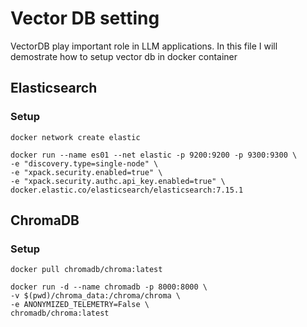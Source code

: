 # Vector DB setting
VectorDB play important role in LLM applications. In this file I will demostrate how to setup vector db in docker container

## Elasticsearch
### Setup
```
docker network create elastic

docker run --name es01 --net elastic -p 9200:9200 -p 9300:9300 \
-e "discovery.type=single-node" \
-e "xpack.security.enabled=true" \
-e "xpack.security.authc.api_key.enabled=true" \
docker.elastic.co/elasticsearch/elasticsearch:7.15.1
```

## ChromaDB
### Setup
```
docker pull chromadb/chroma:latest

docker run -d --name chromadb -p 8000:8000 \
-v $(pwd)/chroma_data:/chroma/chroma \
-e ANONYMIZED_TELEMETRY=False \
chromadb/chroma:latest
```